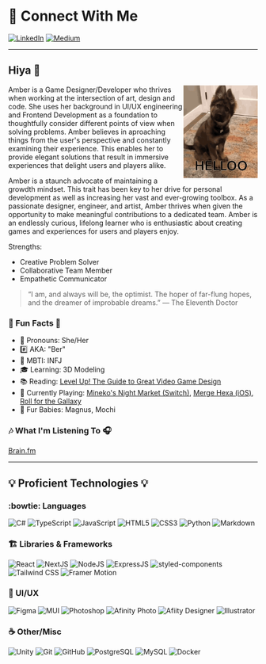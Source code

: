 # 📲 Connect With Me 

[![LinkedIn](https://img.shields.io/badge/-LinkedIn-0D1117?style=for-the-badge&logo=linkedin&logoColor=27E5F0 "LinkedIn")](https://www.linkedin.com/in/amber-chunn)
[![Medium](https://img.shields.io/badge/-Medium-0D1117?style=for-the-badge&logo=medium&logoColor=27E5F0 "Medium")]([https://medium.com/@amber_codes)

---

## Hiya 👋

<a href="https://tenor.com/view/dog-hello-cute-puppy-hi-gif-17637570" target="_blank"><img src="/assets/dog-hello.gif" width="150" align="right"></a>
Amber is a Game Designer/Developer who thrives when working at the intersection of art, design and code. She uses her background in UI/UX engineering and Frontend Development as a foundation to thoughtfully consider different points of view when solving problems. Amber believes in aproaching things from the user's perspective and constantly examining their experience. This enables her to provide elegant solutions that result in immersive experiences that delight users and players alike. 

Amber is a staunch advocate of maintaining a growdth mindset. This trait has been key to her drive for personal development as well as increasing her vast and ever-growing toolbox. As a passionate designer, engineer, and artist, Amber thrives when given the opportunity to make meaningful contributions to a dedicated team. Amber is an endlessly curious, lifelong learner who is enthusiastic about creating games and experiences for users and players enjoy.

Strengths:
- Creative Problem Solver
- Collaborative Team Member
- Empathetic Communicator

> “I am, and always will be, the optimist. The hoper of far-flung hopes, and the dreamer of improbable dreams.”
> ― The Eleventh Doctor

### 🎈 Fun Facts 🎈

- :postbox: Pronouns: She/Her
- :hash: AKA: "Ber"
- :brain: MBTI: INFJ
- :mortar_board: Learning: 3D Modeling
- :books: Reading: [Level Up! The Guide to Great Video Game Design](https://a.co/d/f8M9eGB)
- :game_die: Currently Playing: [Mineko's Night Market (Switch)](https://www.nintendo.com/us/store/products/minekos-night-market-switch/?srsltid=AfmBOooVAHP09Ent61ZyCjINSaR6drYUXN2vJja6X-wLTNLBrLgJg-2p), [Merge Hexa (iOS)](https://apps.apple.com/us/app/merge-hexa-number-puzzle-game/id1497489224), [Roll for the Gallaxy](https://boardgamegeek.com/boardgame/132531/roll-for-the-galaxy)
- :feet: Fur Babies: Magnus, Mochi

### :notes: What I'm Listening To 🎧

[Brain.fm](https://my.brain.fm/?promotionCode=promo_1KC6DhDxyvLufNfyZ264p2Za&name=Your%20First%20Month%20of%20Brain.fm%20Pro%20for%20$1&displayCost=1.00&description=You%27ve%20been%20referred!%20Get%201%20Month%20of%20Brain.fm%20Pro%20for%20$1&targetPlan=Monthly)

---

## 💡 Proficient Technologies 💡

### :bowtie: Languages 

![C#](https://img.shields.io/badge/-sharp-0D1117?style=flat-square&logo=sharp)
![TypeScript](https://img.shields.io/badge/TypeScript-0D1117?style=flat-square&logo=TypeScript&logoColor=3178c6)
![JavaScript](https://img.shields.io/badge/-JavaScript-0D1117?style=flat-square&logo=javascript)
![HTML5](https://img.shields.io/badge/-HTML5-0D1117?style=flat-square&logo=html5)
![CSS3](https://img.shields.io/badge/-CSS3-0D1117?style=flat-square&logo=css3&logoColor=blue)
![Python](https://img.shields.io/badge/-Python-0D1117?style=flat-square&logo=Python)
![Markdown](https://img.shields.io/badge/Markdown-%230D1117.svg?style=flat-square&logo=Markdown)


### 🏗️ Libraries & Frameworks

![React](https://img.shields.io/badge/-React-0D1117?style=flat-square&logo=react)
![NextJS](https://img.shields.io/badge/-Next-0D1117?style=flat-square&logo=nextdotjs)
![NodeJS](https://img.shields.io/badge/-Nodejs-0D1117?style=flat-square&logo=Node.js)
![ExpressJS](https://img.shields.io/badge/-Express-0D1117?style=flat-square&logo=Express)
![styled-components](https://img.shields.io/badge/-Styled_Components-0D1117?style=flat-square&logo=styledcomponents)
![Tailwind CSS](https://img.shields.io/badge/-Tailwind%20CSS-0D1117?style=flat-square&logo=tailwindcss)
![Framer Motion](https://img.shields.io/badge/Framer_Motion-0D1117?style=flat-square&logo=framer&logoColor=hotpink)

### :cherry_blossom: UI/UX

![Figma](https://img.shields.io/badge/-Figma-0D1117?style=flat-square&logo=figma)
![MUI](https://img.shields.io/badge/-Mui-0D1117?style=flat-square&logo=mui)
![Photoshop](https://img.shields.io/badge/-Photoshop-0D1117?style=flat-square&logo=adobe-photoshop)
![Afinity Photo](https://img.shields.io/badge/-Affinity%20Photo-0D1117?style=flat-square&logo=affinityphoto)
![Afiity Designer](https://img.shields.io/badge/-Affinity%20Designer-0D1117?style=flat-square&logo=affinitydesigner)
![Illustrator](https://img.shields.io/badge/-Illustrator-0D1117?style=flat-square&logo=adobe-illustrator)

### :coffee: Other/Misc

![Unity](https://img.shields.io/badge/-Unity-0D1117?style=flat-square&logo=unity)
![Git](https://img.shields.io/badge/-Git-0D1117?style=flat-square&logo=git)
![GitHub](https://img.shields.io/badge/-GitHub-0D1117?style=flat-square&logo=github)
![PostgreSQL](https://img.shields.io/badge/-PostgreSQL-0D1117?style=flat-square&logo=postgresql)
![MySQL](https://img.shields.io/badge/-MySQL-0D1117?style=flat-square&logo=mysql)
![Docker](https://img.shields.io/badge/-Docker-0D1117?style=flat-square&logo=docker)


